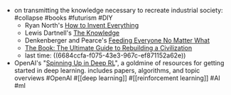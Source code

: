 - on transmitting the knowledge necessary to recreate industrial society: #collapse #books #futurism #DIY
	- Ryan North's [How to Invent Everything](https://www.howtoinventeverything.com/)
	- Lewis Dartnell's [The Knowledge](https://en.wikipedia.org/wiki/The_Knowledge:_How_to_Rebuild_Our_World_from_Scratch)
	- Denkenberger and Pearce's [Feeding Everyone No Matter What](https://en.wikipedia.org/wiki/Feeding_Everyone_No_Matter_What)
	- [The Book: The Ultimate Guide to Rebuilding a Civilization](https://howtorebuildcivilization.com/)
	- last time: ((6684ccfa-f075-43e3-967c-ef871152a62e))
- OpenAI's "[Spinning Up in Deep RL](https://spinningup.openai.com/en/latest/)", a goldmine of resources for getting started in deep learning. includes papers, algorithms, and topic overviews #OpenAI #[[deep learning]] #[[reinforcement learning]] #AI #ml